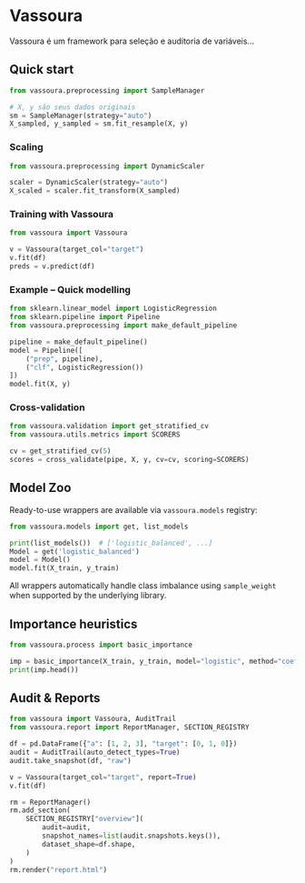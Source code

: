 # Vassoura
Vassoura é um framework para seleção e auditoria de variáveis...

## Quick start

```python
from vassoura.preprocessing import SampleManager

# X, y são seus dados originais
sm = SampleManager(strategy="auto")
X_sampled, y_sampled = sm.fit_resample(X, y)
```

### Scaling

```python
from vassoura.preprocessing import DynamicScaler

scaler = DynamicScaler(strategy="auto")
X_scaled = scaler.fit_transform(X_sampled)
```

### Training with Vassoura

```python
from vassoura import Vassoura

v = Vassoura(target_col="target")
v.fit(df)
preds = v.predict(df)
```


### Example – Quick modelling

```python
from sklearn.linear_model import LogisticRegression
from sklearn.pipeline import Pipeline
from vassoura.preprocessing import make_default_pipeline

pipeline = make_default_pipeline()
model = Pipeline([
    ("prep", pipeline),
    ("clf", LogisticRegression())
])
model.fit(X, y)
```

### Cross-validation

```python
from vassoura.validation import get_stratified_cv
from vassoura.utils.metrics import SCORERS

cv = get_stratified_cv(5)
scores = cross_validate(pipe, X, y, cv=cv, scoring=SCORERS)
```

## Model Zoo

Ready-to-use wrappers are available via `vassoura.models` registry:

```python
from vassoura.models import get, list_models

print(list_models())  # ['logistic_balanced', ...]
Model = get('logistic_balanced')
model = Model()
model.fit(X_train, y_train)
```

All wrappers automatically handle class imbalance using `sample_weight` when
supported by the underlying library.

## Importance heuristics

```python
from vassoura.process import basic_importance

imp = basic_importance(X_train, y_train, model="logistic", method="coef")
print(imp.head())
```

## Audit & Reports

```python
from vassoura import Vassoura, AuditTrail
from vassoura.report import ReportManager, SECTION_REGISTRY

df = pd.DataFrame({"a": [1, 2, 3], "target": [0, 1, 0]})
audit = AuditTrail(auto_detect_types=True)
audit.take_snapshot(df, "raw")

v = Vassoura(target_col="target", report=True)
v.fit(df)

rm = ReportManager()
rm.add_section(
    SECTION_REGISTRY["overview"](
        audit=audit,
        snapshot_names=list(audit.snapshots.keys()),
        dataset_shape=df.shape,
    )
)
rm.render("report.html")
```
